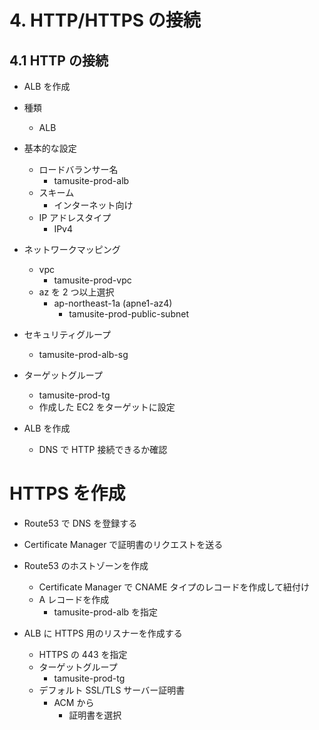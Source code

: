 # 4. HTTP/HTTPS の接続

## 4.1 HTTP の接続

- ALB を作成

- 種類
  - ALB
- 基本的な設定
  - ロードバランサー名
    - tamusite-prod-alb
  - スキーム
    - インターネット向け
  - IP アドレスタイプ
    - IPv4
- ネットワークマッピング
  - vpc
    - tamusite-prod-vpc
  - az を 2 つ以上選択
    - ap-northeast-1a (apne1-az4)
      - tamusite-prod-public-subnet
- セキュリティグループ

  - tamusite-prod-alb-sg

- ターゲットグループ
  - tamusite-prod-tg
  - 作成した EC2 をターゲットに設定
- ALB を作成
  - DNS で HTTP 接続できるか確認

# HTTPS を作成

- Route53 で DNS を登録する
- Certificate Manager で証明書のリクエストを送る

- Route53 のホストゾーンを作成

  - Certificate Manager で CNAME タイプのレコードを作成して紐付け
  - A レコードを作成
    - tamusite-prod-alb を指定

- ALB に HTTPS 用のリスナーを作成する
  - HTTPS の 443 を指定
  - ターゲットグループ
    - tamusite-prod-tg
  - デフォルト SSL/TLS サーバー証明書
    - ACM から
      - 証明書を選択

